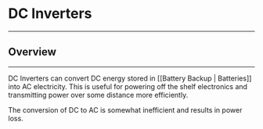 # DC Inverters
___
## Overview
---
DC Inverters can convert DC energy stored in [[Battery Backup | Batteries]] into AC electricity. This is useful for powering off the shelf electronics and transmitting power over some distance more efficiently.

The conversion of DC to AC is somewhat inefficient and results in power loss.